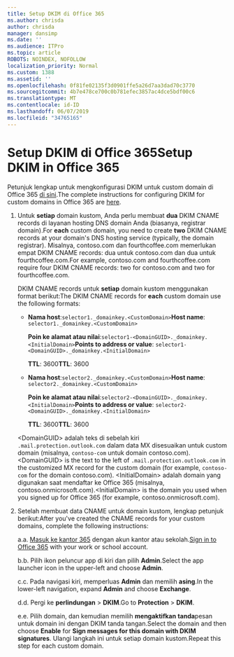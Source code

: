 ```yaml
---
title: Setup DKIM di Office 365
ms.author: chrisda
author: chrisda
manager: dansimp
ms.date: ''
ms.audience: ITPro
ms.topic: article
ROBOTS: NOINDEX, NOFOLLOW
localization_priority: Normal
ms.custom: 1388
ms.assetid: ''
ms.openlocfilehash: 0f81fe02135f3d0901ffe5a26d7aa3dad70c3770
ms.sourcegitcommit: 4b7e478ce700c0b781efec3857ac4dce5bdf00c6
ms.translationtype: MT
ms.contentlocale: id-ID
ms.lasthandoff: 06/07/2019
ms.locfileid: "34765165"
---
```

# <a name="setup-dkim-in-office-365"></a><span data-ttu-id="867fd-102">Setup DKIM di Office 365</span><span class="sxs-lookup"><span data-stu-id="867fd-102">Setup DKIM in Office 365</span></span>

<span data-ttu-id="867fd-103">Petunjuk lengkap untuk mengkonfigurasi DKIM untuk custom domain di Office 365 [di sini](https://docs.microsoft.com/office365/SecurityCompliance/use-dkim-to-validate-outbound-email#what-you-need-to-do-to-manually-set-up-dkim-in-office-365).</span><span class="sxs-lookup"><span data-stu-id="867fd-103">The complete instructions for configuring DKIM for custom domains in Office 365 are [here](https://docs.microsoft.com/office365/SecurityCompliance/use-dkim-to-validate-outbound-email#what-you-need-to-do-to-manually-set-up-dkim-in-office-365).</span></span>

1. <span data-ttu-id="867fd-104">Untuk **setiap** domain kustom, Anda perlu membuat **dua** DKIM CNAME records di layanan hosting DNS domain Anda (biasanya, registrar domain).</span><span class="sxs-lookup"><span data-stu-id="867fd-104">For **each** custom domain, you need to create **two** DKIM CNAME records at your domain's DNS hosting service (typically, the domain registrar).</span></span> <span data-ttu-id="867fd-105">Misalnya, contoso.com dan fourthcoffee.com memerlukan empat DKIM CNAME records: dua untuk contoso.com dan dua untuk fourthcoffee.com.</span><span class="sxs-lookup"><span data-stu-id="867fd-105">For example, contoso.com and fourthcoffee.com require four DKIM CNAME records: two for contoso.com and two for fourthcoffee.com.</span></span>

   <span data-ttu-id="867fd-106">DKIM CNAME records untuk **setiap** domain kustom menggunakan format berikut:</span><span class="sxs-lookup"><span data-stu-id="867fd-106">The DKIM CNAME records for **each** custom domain use the following formats:</span></span>

   - <span data-ttu-id="867fd-107">**Nama host**:`selector1._domainkey.<CustomDomain>`</span><span class="sxs-lookup"><span data-stu-id="867fd-107">**Host name**: `selector1._domainkey.<CustomDomain>`</span></span>

     <span data-ttu-id="867fd-108">**Poin ke alamat atau nilai**:`selector1-<DomainGUID>._domainkey.<InitialDomain>`</span><span class="sxs-lookup"><span data-stu-id="867fd-108">**Points to address or value**: `selector1-<DomainGUID>._domainkey.<InitialDomain>`</span></span>

     <span data-ttu-id="867fd-109">**TTL**: 3600</span><span class="sxs-lookup"><span data-stu-id="867fd-109">**TTL**: 3600</span></span>

   - <span data-ttu-id="867fd-110">**Nama host**:`selector2._domainkey.<CustomDomain>`</span><span class="sxs-lookup"><span data-stu-id="867fd-110">**Host name**: `selector2._domainkey.<CustomDomain>`</span></span>

     <span data-ttu-id="867fd-111">**Poin ke alamat atau nilai**:`selector2-<DomainGUID>._domainkey.<InitialDomain>`</span><span class="sxs-lookup"><span data-stu-id="867fd-111">**Points to address or value**: `selector2-<DomainGUID>._domainkey.<InitialDomain>`</span></span>

     <span data-ttu-id="867fd-112">**TTL**: 3600</span><span class="sxs-lookup"><span data-stu-id="867fd-112">**TTL**: 3600</span></span>

   <span data-ttu-id="867fd-113">\<DomainGUID\> adalah teks di sebelah kiri `.mail.protection.outlook.com` dalam data MX disesuaikan untuk custom domain (misalnya, `contoso-com` untuk domain contoso.com).</span><span class="sxs-lookup"><span data-stu-id="867fd-113">\<DomainGUID\> is the text to the left of `.mail.protection.outlook.com` in the customized MX record for the custom domain (for example, `contoso-com` for the domain contoso.com).</span></span> <span data-ttu-id="867fd-114">\<InitialDomain\> adalah domain yang digunakan saat mendaftar ke Office 365 (misalnya, contoso.onmicrosoft.com).</span><span class="sxs-lookup"><span data-stu-id="867fd-114">\<InitialDomain\> is the domain you used when you signed up for Office 365 (for example, contoso.onmicrosoft.com).</span></span>

2. <span data-ttu-id="867fd-115">Setelah membuat data CNAME untuk domain kustom, lengkap petunjuk berikut:</span><span class="sxs-lookup"><span data-stu-id="867fd-115">After you've created the CNAME records for your custom domains, complete the following instructions:</span></span>

   <span data-ttu-id="867fd-116">a.</span><span class="sxs-lookup"><span data-stu-id="867fd-116">a.</span></span> <span data-ttu-id="867fd-117">[Masuk ke kantor 365](https://support.office.microsoft.com/article/e9eb7d51-5430-4929-91ab-6157c5a050b4) dengan akun kantor atau sekolah.</span><span class="sxs-lookup"><span data-stu-id="867fd-117">[Sign in to Office 365](https://support.office.microsoft.com/article/e9eb7d51-5430-4929-91ab-6157c5a050b4) with your work or school account.</span></span>

   <span data-ttu-id="867fd-118">b.</span><span class="sxs-lookup"><span data-stu-id="867fd-118">b.</span></span> <span data-ttu-id="867fd-119">Pilih ikon peluncur app di kiri dan pilih **Admin**.</span><span class="sxs-lookup"><span data-stu-id="867fd-119">Select the app launcher icon in the upper-left and choose **Admin**.</span></span>

   <span data-ttu-id="867fd-120">c.</span><span class="sxs-lookup"><span data-stu-id="867fd-120">c.</span></span> <span data-ttu-id="867fd-121">Pada navigasi kiri, memperluas **Admin** dan memilih **asing**.</span><span class="sxs-lookup"><span data-stu-id="867fd-121">In the lower-left navigation, expand **Admin** and choose **Exchange**.</span></span>

   <span data-ttu-id="867fd-122">d.</span><span class="sxs-lookup"><span data-stu-id="867fd-122">d.</span></span> <span data-ttu-id="867fd-123">Pergi ke **perlindungan** > **DKIM**.</span><span class="sxs-lookup"><span data-stu-id="867fd-123">Go to **Protection** > **DKIM**.</span></span>

   <span data-ttu-id="867fd-124">e.</span><span class="sxs-lookup"><span data-stu-id="867fd-124">e.</span></span> <span data-ttu-id="867fd-125">Pilih domain, dan kemudian memilih **mengaktifkan** **tanda**pesan untuk domain ini dengan DKIM tanda tangan.</span><span class="sxs-lookup"><span data-stu-id="867fd-125">Select the domain and then choose **Enable** for **Sign messages for this domain with DKIM signatures**.</span></span> <span data-ttu-id="867fd-126">Ulangi langkah ini untuk setiap domain kustom.</span><span class="sxs-lookup"><span data-stu-id="867fd-126">Repeat this step for each custom domain.</span></span>
